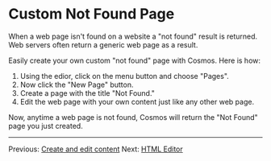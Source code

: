 # Custom Not Found Page

When a web page isn't found on a website a "not found" result is returned. Web servers often return a generic web page as a result.

Easily create your own custom "not found" page with Cosmos. Here is how:

1. Using the edior, click on the menu button and choose "Pages".
2. Now click the "New Page" button.
3. Create a page with the title "Not Found."
4. Edit the web page with your own content just like any other web page.

Now, anytime a web page is not found, Cosmos will return the "Not Found" page you just created.
___
Previous: [Create and edit content](Readme.md) Next: [HTML Editor](Editors/WYSIWYG(HTMLEditor).md) 
